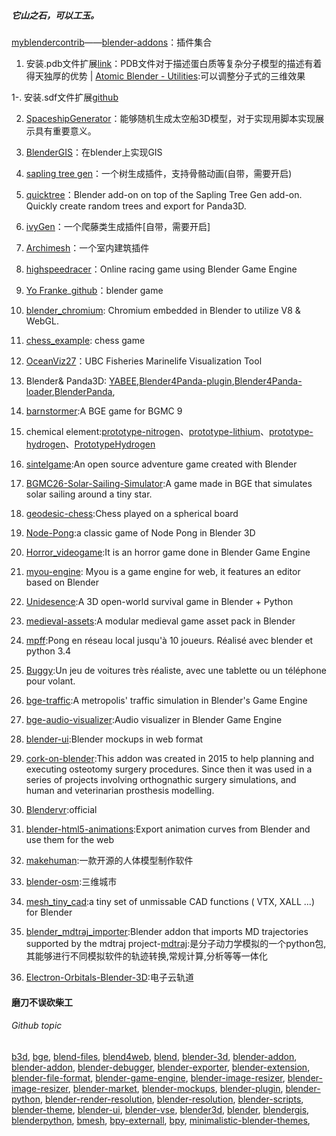 
##### 它山之石，可以工玉。

[myblendercontrib](https://github.com/sambler/myblendercontrib)——[blender-addons](https://github.com/scorpion81/blender-addons)：插件集合

1. 安装.pdb文件扩展[link](https://wiki.blender.org/index.php/Extensions:2.6/Py/Scripts/Import-Export/PDB)：PDB文件对于描述蛋白质等复杂分子模型的描述有着得天独厚的优势 |  [Atomic Blender - Utilities](https://wiki.blender.org/index.php/Extensions%3A2.6/Py/Scripts/Import-Export/Atomic_Blender_Panel):可以调整分子式的三维效果

1-. 安装.sdf文件扩展[github](https://github.com/AndrewSnelling/Blender-Molecule-Generator)

2. [SpaceshipGenerator](https://github.com/a1studmuffin/SpaceshipGenerator)：能够随机生成太空船3D模型，对于实现用脚本实现展示具有重要意义。

3. [BlenderGIS](https://github.com/domlysz/BlenderGIS)：在blender上实现GIS

4. [sapling tree gen](https://github.com/abpy/improved-sapling-tree-generator)：一个树生成插件，支持骨骼动画(自带，需要开启)

5. [quicktree](https://github.com/wolfgangp/quicktree)：Blender add-on on top of the Sapling Tree Gen add-on. Quickly create random trees and export for Panda3D. 

6. [ivyGen](https://github.com/ivygen/ivygen)：一个爬藤类生成插件[自带，需要开启]

7. [Archimesh]()：一个室内建筑插件

8. [highspeedracer](https://github.com/eliemichel/highspeedracer)：Online racing game using Blender Game Engine 

9. [Yo Franke](https://apricot.blender.org/)_[github](https://github.com/BlenderVR/yofrankie)：blender game

10. [blender_chromium](https://github.com/armory3d/blender_chromium): Chromium embedded in Blender to utilize V8 & WebGL.

11. [chess_example](https://github.com/armory3d/chess_example):  chess game

12. [OceanViz27](https://github.com/mikepan/OceanViz27)：UBC Fisheries Marinelife Visualization Tool 

13. Blender& Panda3D: [YABEE](https://github.com/09th/YABEE),[Blender4Panda-plugin](https://github.com/09th/Blender4Panda-plugin),[Blender4Panda-loader](https://github.com/09th/Blender4Panda-loader),[BlenderPanda](https://github.com/Moguri/BlenderPanda),[]()

14. [barnstormer](https://github.com/Moguri/barnstormer):A BGE game for BGMC 9 

15. chemical element:[prototype-nitrogen](https://github.com/Moguri/prototype-nitrogen)、[prototype-lithium](https://github.com/Moguri/prototype-lithium)、[prototype-hydrogen](https://github.com/Moguri/prototype-hydrogen)、[PrototypeHydrogen](https://github.com/Kupoman/PrototypeHydrogen)

16. [sintelgame](https://github.com/jonburesh/sintelgame):An open source adventure game created with Blender 

17. [BGMC26-Solar-Sailing-Simulator](https://github.com/sdfgeoff/BGMC26-Solar-Sailing-Simulator):A game made in BGE that simulates solar sailing around a tiny star. 

18. [geodesic-chess](https://github.com/sdfgeoff/geodesic-chess):Chess played on a spherical board 

19. [Node-Pong](https://github.com/RayMairlot/Node-Pong):a classic game of Node Pong in Blender 3D

20. [Horror_videogame](https://github.com/jgascon/Horror_videogame):It is an horror game done in Blender Game Engine 

21. [myou-engine](https://github.com/myou-engine/myou-engine): Myou is a game engine for web, it features an editor based on Blender 


22. [Unidesence](https://github.com/ShawnHillJ/Unidesence):A 3D open-world survival game in Blender + Python 

23. [medieval-assets](https://github.com/moyicat/medieval-assets):A modular medieval game asset pack in Blender 

24. [mpff](https://github.com/sergeLabo/mpff):Pong en réseau local jusqu'à 10 joueurs. Réalisé avec blender et python 3.4

25. [Buggy](https://github.com/sergeLabo/Buggy):Un jeu de voitures très réaliste, avec une tablette ou un téléphone pour volant.

26. [bge-traffic](https://github.com/eFFeeMMe/bge-traffic):A metropolis' traffic simulation in Blender's Game Engine 

27. [bge-audio-visualizer](https://github.com/PyrApple/bge-audio-visualizer):Audio visualizer in Blender Game Engine 

28. [blender-ui](https://github.com/venomgfx/blender-ui):Blender mockups in web format 

29. [cork-on-blender](https://github.com/dfelinto/cork-on-blender):This addon was created in 2015 to help planning and executing osteotomy surgery procedures. Since then it was used in a series of projects involving orthognathic surgery simulations, and human and veterinarian prosthesis modelling.

30. [Blendervr](https://github.com/BlenderVR):official 

31. [blender-html5-animations](https://github.com/KoltesDigital/blender-html5-animations):Export animation curves from Blender and use them for the web

32. [makehuman](https://github.com/makehumancommunity/makehuman):一款开源的人体模型制作软件

33. [blender-osm](https://github.com/vvoovv/blender-osm/):三维城市

34. [mesh_tiny_cad](https://github.com/zeffii/mesh_tiny_cad):a tiny set of unmissable CAD functions ( VTX, XALL ...) for Blender

35. [blender_mdtraj_importer](https://github.com/breuerss/blender_mdtraj_importer):Blender addon that imports MD trajectories supported by the mdtraj project-[mdtraj](https://github.com/mdtraj/mdtraj):是分子动力学模拟的一个python包,其能够进行不同模拟软件的轨迹转换,常规计算,分析等等一体化

36. [Electron-Orbitals-Blender-3D](https://github.com/Niuskir/Electron-Orbitals-Blender-3D):电子云轨道

#### 磨刀不误砍柴工

###### Github topic

[b3d](https://github.com/topics/b3d),
[bge](https://github.com/topics/bge),
[blend-files](https://github.com/topics/blend-files),
[blend4web](https://github.com/topics/blend4web),
[blend](https://github.com/topics/blend),
[blender-3d](https://github.com/topics/blender-3d),
[blender-addon](https://github.com/topics/blender-addon),
[blender-addon](https://github.com/topics/blender-addon),
[blender-debugger](https://github.com/topics/blender-debugger),
[blender-exporter](https://github.com/topics/blender-exporter),
[blender-extension](https://github.com/topics/blender-extension),
[blender-file-format](https://github.com/topics/blender-file-format),
[blender-game-engine](https://github.com/topics/blender-game-engine),
[blender-image-resizer](https://github.com/topics/blender-image-resizer),
[blender-image-resizer](https://github.com/topics/blender-image-resizer),
[blender-market](https://github.com/topics/blender-market),
[blender-mockups](https://github.com/topics/blender-mockups),
[blender-plugin](https://github.com/topics/blender-plugin),
[blender-python](https://github.com/topics/blender-python),
[blender-render-resolution](https://github.com/topics/blender-render-resolution),
[blender-resolution](https://github.com/topics/blender-resolution),
[blender-scripts](https://github.com/topics/blender-scripts),
[blender-theme](https://github.com/topics/blender-theme),
[blender-ui](https://github.com/topics/blender-ui),
[blender-vse](https://github.com/topics/blender-vse),
[blender3d](https://github.com/topics/blender3d),
[blender](https://github.com/topics/blender),
[blendergis](https://github.com/topics/blendergis),
[blenderpython](https://github.com/topics/blenderpython),
[bmesh](https://github.com/topics/bmesh),
[bpy-externall](https://github.com/topics/bpy-externall),
[bpy](https://github.com/topics/bpy),
[minimalistic-blender-themes](https://github.com/topics/minimalistic-blender-themes),




